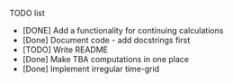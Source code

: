 TODO list

* [DONE] Add a functionality for continuing calculations
* [Done] Document code - add docstrings first
* [TODO] Write README
* [Done] Make TBA computations in one place
* [Done] Implement irregular time-grid
